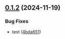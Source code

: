 ## [0.1.2](https://github.com/jmni-cn/jmni-until/compare/v0.1.1...v0.1.2) (2024-11-19)


### Bug Fixes

* test ([4bda651](https://github.com/jmni-cn/jmni-until/commit/4bda6510b1db44b10c0c2cfd58eed5123be81bca))
